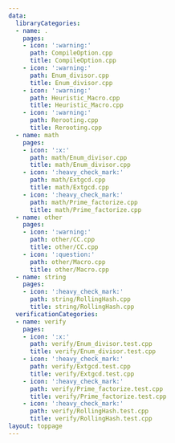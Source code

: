 ```yaml
---
data:
  libraryCategories:
  - name: .
    pages:
    - icon: ':warning:'
      path: CompileOption.cpp
      title: CompileOption.cpp
    - icon: ':warning:'
      path: Enum_divisor.cpp
      title: Enum_divisor.cpp
    - icon: ':warning:'
      path: Heuristic_Macro.cpp
      title: Heuristic_Macro.cpp
    - icon: ':warning:'
      path: Rerooting.cpp
      title: Rerooting.cpp
  - name: math
    pages:
    - icon: ':x:'
      path: math/Enum_divisor.cpp
      title: math/Enum_divisor.cpp
    - icon: ':heavy_check_mark:'
      path: math/Extgcd.cpp
      title: math/Extgcd.cpp
    - icon: ':heavy_check_mark:'
      path: math/Prime_factorize.cpp
      title: math/Prime_factorize.cpp
  - name: other
    pages:
    - icon: ':warning:'
      path: other/CC.cpp
      title: other/CC.cpp
    - icon: ':question:'
      path: other/Macro.cpp
      title: other/Macro.cpp
  - name: string
    pages:
    - icon: ':heavy_check_mark:'
      path: string/RollingHash.cpp
      title: string/RollingHash.cpp
  verificationCategories:
  - name: verify
    pages:
    - icon: ':x:'
      path: verify/Enum_divisor.test.cpp
      title: verify/Enum_divisor.test.cpp
    - icon: ':heavy_check_mark:'
      path: verify/Extgcd.test.cpp
      title: verify/Extgcd.test.cpp
    - icon: ':heavy_check_mark:'
      path: verify/Prime_factorize.test.cpp
      title: verify/Prime_factorize.test.cpp
    - icon: ':heavy_check_mark:'
      path: verify/RollingHash.test.cpp
      title: verify/RollingHash.test.cpp
layout: toppage
---
```


